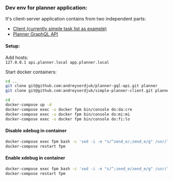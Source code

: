 ### Dev env for planner application:
It's client-server application contains from two independent parts:
* [Client (currently simple task list as example)](https://github.com/andreyserdjuk/simple-planner-client)
* [Planner GraphQL API](https://github.com/andreyserdjuk/planner-gql-api)

#### Setup:
Add hosts:  
`127.0.0.1 api.planner.local app.planner.local`  

Start docker containers:
```bash
cd ..
git clone git@github.com:andreyserdjuk/planner-gql-api.git planner
git clone git@github.com:andreyserdjuk/simple-planner-client.git planner-client

cd -
docker-compose up -d
docker-compose exec -u docker fpm bin/console do:da:cre
docker-compose exec -u docker fpm bin/console do:mi:mi
docker-compose exec -u docker fpm bin/console do:fi:lo
```

#### Disable xdebug in container
```bash
docker-compose exec fpm bash -c 'sed -i -e "s/^zend_e/;zend_e/g" /usr/local/etc/php/conf.d/docker-php-ext-xdebug.ini'
docker-compose restart fpm
```

#### Enable xdebug in container
```bash
docker-compose exec fpm bash -c 'sed -i -e "s/^;zend_e/zend_e/g" /usr/local/etc/php/conf.d/docker-php-ext-xdebug.ini'
docker-compose restart fpm
```
